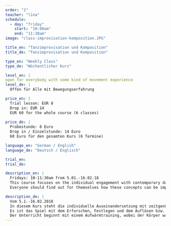 ```yaml
---
order: "2"
teacher: "lina"
schedule:
  - day: "friday"
    start: "10:00am"
    end: "11:30am"
image: "class-improvisation-komposition.JPG"

title_en: "Tanzimprovisation und Komposition"
title_de: "Tanzimprovisation und Komposition"

type_en: "Weekly Class"
type_de: "Wöchentlicher Kurs"

level_en: |
open for everybody with some kind of movement experience
level_de: |
  Offen für Alle mit Bewegungserfahrung

price_en: |
  Trial lesson: EUR 8  
  Drop in: EUR 14  
  EUR 60 for the whole course (6 classes)
  
price_de: |
  Probestunde: 8 Euro  
  Drop in / Einzelstunde: 14 Euro  
  60 Euro für den gesamten Kurs (6 Termine)

language_en: "German / English"
language_de: "Deutsch / Englisch"

trial_en: 
trial_de: 

description_en: |
  Fridays: 10-11:30am from 5.01.-16.02.18
  This course focuses on the individual engagement with contemporary dance and the fluid transition from improvisation to composition. It's about the game of exploring, defining and resolving or transforming movement material. Classes begin with warm-up training, where the body will be perceived, relaxed, aligned and placed. Yoga elements will be included to  stretch and strengthen the body and mind. Based on the warm up we will start with the dance improvisation and the exploration of movement possibilities. Given tasks lead us to composition in a playful way, whereby the different concepts: space, time, dynamics and movement quality will become important.  
  Everyone should find out for themselves how these concepts can be implemented individually but also in the group.

description_de: |
  Vom 5.1.-16.02.2018  
  In diesem Kurs steht die individuelle Auseinandersetzung mit zeitgenössischem Tanz und dem fließenden Übergang von der Improvisation zur Komposition im Vordergrund. 
  Es ist das Spiel mit dem Erforschen, Festlegen und dem Auflösen bzw. Transformieren von Bewegungsmaterial das dabei in den Fokus rückt.  
  Der Unterricht beginnt mit einem Aufwärmtraining, wobei der Körper wahrgenommen, gelockert, ausgerichtet und platziert wird. Yoga-Elemente werden mit einbezogen um zusätzlich den Körper und Geist zu fokussieren, zu dehnen und zu stärken. Auf das Warm Up aufbauend beginnen wir mit der Tanzimprovisation, mit dem Erkunden von Bewegungsmöglichkeiten. Vorgegebene  Aufgabenstellungen führen uns auf spielerische Art und Weise zur Komposition, wobei die unterschiedlichen Konzepte: Raum, Zeit, Dynamik und Bewegungsqualität in den Vordergrund rücken. Jeder soll für sich herausfinden wie diese Konzepte einzeln aber auch in der Gruppe umsetzbar sind.
---
```

